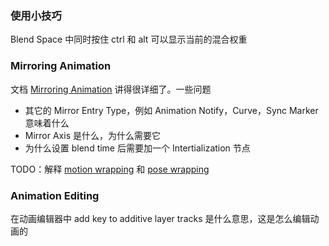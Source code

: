 ### 使用小技巧
Blend Space 中同时按住 ctrl 和 alt 可以显示当前的混合权重
### Mirroring Animation
文档 [Mirroring Animation](https://dev.epicgames.com/documentation/en-us/unreal-engine/mirroring-animation-in-unreal-engine) 讲得很详细了。一些问题
* 其它的 Mirror Entry Type，例如 Animation Notify，Curve，Sync Marker 意味着什么
* Mirror Axis 是什么，为什么需要它
* 为什么设置 blend time 后需要加一个 Intertialization 节点

TODO：解释 [motion wrapping](https://dev.epicgames.com/documentation/en-us/unreal-engine/motion-warping-in-unreal-engine) 和 [pose wrapping](https://dev.epicgames.com/documentation/en-us/unreal-engine/pose-warping-in-unreal-engine)
### Animation Editing
在动画编辑器中 add key to additive layer tracks 是什么意思，这是怎么编辑动画的


